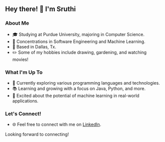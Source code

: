 ## Hey there! 👋 I'm Sruthi

### About Me

- 🎓 Studying at Purdue University, majoring in Computer Science.
- 🌟 Concentrations in Software Engineering and Machine Learning.
- 🌆 Based in Dallas, Tx.
- ✏️ Some of my hobbies include drawing, gardening, and watching movies!

### What I'm Up To

- 🔭 Currently exploring various programming languages and technologies.
- 📚 Learning and growing with a focus on Java, Python, and more.
- 🌱 Excited about the potential of machine learning in real-world applications.

### Let's Connect!

- 🌐 Feel free to connect with me on [LinkedIn](https://www.linkedin.com/in/sruthi-koukuntla/).
  
Looking forward to connecting!
